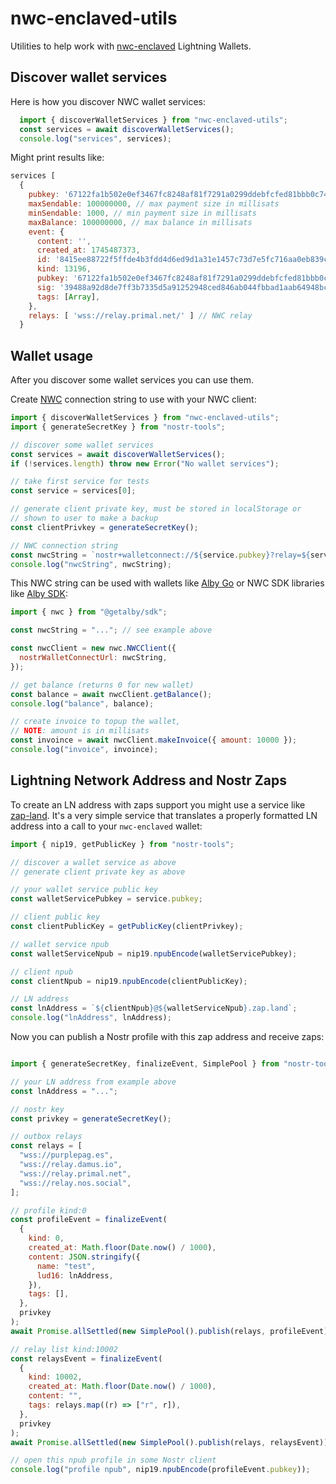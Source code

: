 # nwc-enclaved-utils

Utilities to help work with [nwc-enclaved](https://github.com/nostrband/nwc-enclaved/) Lightning Wallets.

## Discover wallet services

Here is how you discover NWC wallet services:

```js
  import { discoverWalletServices } from "nwc-enclaved-utils";
  const services = await discoverWalletServices();
  console.log("services", services);
```

Might print results like:

```js
services [
  {
    pubkey: '67122fa1b502e0ef3467fc8248af81f7291a0299ddebfcfed81bbb0c745f005c', // NWC servicePubkey
    maxSendable: 100000000, // max payment size in millisats
    minSendable: 1000, // min payment size in millisats
    maxBalance: 100000000, // max balance in millisats
    event: {
      content: '',
      created_at: 1745487373,
      id: '8415ee88722f5ffde4b3fdd4d6ed9d1a31e1457c73d7e5fc716aa0eb839c2e58',
      kind: 13196,
      pubkey: '67122fa1b502e0ef3467fc8248af81f7291a0299ddebfcfed81bbb0c745f005c',
      sig: '39488a92d8de7ff3b7335d5a91252948ced846ab044fbbad1aab64948bc9581876085f2fdaac68fe5cc52688bbaf5c75c4d77d6326774a4462648479717166be',
      tags: [Array],
    },
    relays: [ 'wss://relay.primal.net/' ] // NWC relay
  }
```

## Wallet usage

After you discover some wallet services you can use them.

Create [NWC](https://github.com/nostr-protocol/nips/blob/master/47.md) connection string to use with your NWC client:

```js
import { discoverWalletServices } from "nwc-enclaved-utils";
import { generateSecretKey } from "nostr-tools";

// discover some wallet services
const services = await discoverWalletServices();
if (!services.length) throw new Error("No wallet services");

// take first service for tests
const service = services[0];

// generate client private key, must be stored in localStorage or
// shown to user to make a backup
const clientPrivkey = generateSecretKey();

// NWC connection string
const nwcString = `nostr+walletconnect://${service.pubkey}?relay=${service.relays[0]}&secret=${bytesToHex(clientPrivkey)}`; 
console.log("nwcString", nwcString);

```

This NWC string can be used with wallets like [Alby Go](https://albygo.com/) or NWC SDK libraries like [Alby SDK](https://github.com/getAlby/js-sdk/blob/master/docs/nwc.md):

```js
import { nwc } from "@getalby/sdk";

const nwcString = "..."; // see example above 

const nwcClient = new nwc.NWCClient({
  nostrWalletConnectUrl: nwcString,
});

// get balance (returns 0 for new wallet)
const balance = await nwcClient.getBalance();
console.log("balance", balance);

// create invoice to topup the wallet,
// NOTE: amount is in millisats
const invoince = await nwcClient.makeInvoice({ amount: 10000 });
console.log("invoice", invoince);

```

## Lightning Network Address and Nostr Zaps

To create an LN address with zaps support you might use a service like [zap-land](https://github.com/nostrband/zap-land). It's 
a very simple service that translates a properly formatted LN address into a call to your `nwc-enclaved` wallet:

```js
import { nip19, getPublicKey } from "nostr-tools";

// discover a wallet service as above
// generate client private key as above

// your wallet service public key
const walletServicePubkey = service.pubkey;

// client public key
const clientPublicKey = getPublicKey(clientPrivkey);

// wallet service npub
const walletServiceNpub = nip19.npubEncode(walletServicePubkey);

// client npub
const clientNpub = nip19.npubEncode(clientPublicKey);

// LN address
const lnAddress = `${clientNpub}@${walletServiceNpub}.zap.land`;
console.log("lnAddress", lnAddress);

```

Now you can publish a Nostr profile with this zap address and receive zaps:

```js

import { generateSecretKey, finalizeEvent, SimplePool } from "nostr-tools";

// your LN address from example above
const lnAddress = "...";

// nostr key
const privkey = generateSecretKey();

// outbox relays
const relays = [
  "wss://purplepag.es",
  "wss://relay.damus.io",
  "wss://relay.primal.net",
  "wss://relay.nos.social",
];

// profile kind:0
const profileEvent = finalizeEvent(
  {
    kind: 0,
    created_at: Math.floor(Date.now() / 1000),
    content: JSON.stringify({
      name: "test",
      lud16: lnAddress,
    }),
    tags: [],
  },
  privkey
);
await Promise.allSettled(new SimplePool().publish(relays, profileEvent));

// relay list kind:10002
const relaysEvent = finalizeEvent(
  {
    kind: 10002,
    created_at: Math.floor(Date.now() / 1000),
    content: "",
    tags: relays.map((r) => ["r", r]),
  },
  privkey
);
await Promise.allSettled(new SimplePool().publish(relays, relaysEvent));

// open this npub profile in some Nostr client
console.log("profile npub", nip19.npubEncode(profileEvent.pubkey));

```